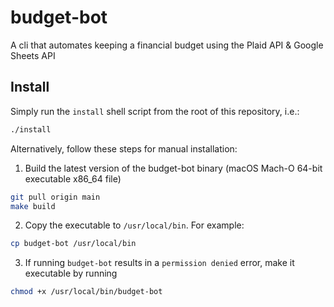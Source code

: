 # budget-bot
A cli that automates keeping a financial budget using the Plaid API &amp; Google Sheets API

## Install
Simply run the `install` shell script from the root of this repository, i.e.:
```bash
./install
```
Alternatively, follow these steps for manual installation:
1. Build the latest version of the budget-bot binary (macOS Mach-O 64-bit executable x86_64 file)
```bash
git pull origin main
make build
```
2. Copy the executable to `/usr/local/bin`. For example:
```bash
cp budget-bot /usr/local/bin
```
3. If running `budget-bot` results in a `permission denied` error, 
make it executable by running
```bash
chmod +x /usr/local/bin/budget-bot
```
